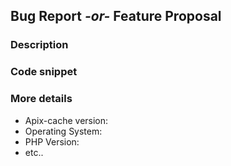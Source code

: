 ## Bug Report *-or-* Feature Proposal

<!-- Is it a bug or a feature? Please remove in the above what's relevant to your ticket. -->

### Description

<!-- Please describe the problem or the proposed feature here. -->

### Code snippet

<!--
If applicable, please include a copy of code.
You may use the markdown php code tags to format your paste:
```php
$params = ['foo'];
```
-->

### More details

<!-- Please delete below anything irrelvant to this ticket. --> 

  - Apix-cache version:
  - Operating System:
  - PHP Version:
  - etc..
